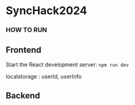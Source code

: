 # SyncHack2024

###  HOW TO RUN

## Frontend 
Start the React development server:
     `npm run dev`

localstorage : userId, userInfo

## Backend 





